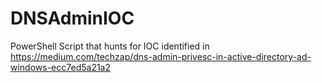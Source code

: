 # DNSAdminIOC
PowerShell Script that hunts for IOC identified in https://medium.com/techzap/dns-admin-privesc-in-active-directory-ad-windows-ecc7ed5a21a2
